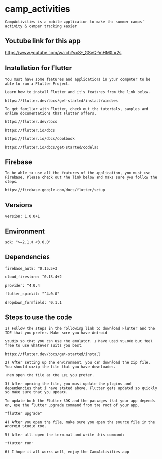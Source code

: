 # camp_activities

    CampActivities is a mobile application to make the summer camps’ activity & camper tracking easier

## Youtube link for this app
https://www.youtube.com/watch?v=SF_GSvQPmHM&t=2s

## Installation for Flutter
    You must have some features and applications in your computer to be able to run a Flutter Project. 
    
    Learn how to install Flutter and it's features from the link below.
    
    https://flutter.dev/docs/get-started/install/windows

    To get familiar with Flutter, check out the tutorials, samples and online documentations that Flutter offers.
    
    https://flutter.dev/docs
  
    https://flutter.io/docs
	
    https://flutter.io/docs/cookbook
    
    https://flutter.io/docs/get-started/codelab
  
  ## Firebase
    To be able to use all the features of the application, you must use Firebase. Please check out the link below and make sure you follow the steps.
  
    https://firebase.google.com/docs/flutter/setup
  
  ## Versions
    version: 1.0.0+1
  ## Environment
    sdk: ">=2.1.0 <3.0.0"
    
  ## Dependencies  
    firebase_auth: ^0.15.5+3
    
    cloud_firestore: ^0.13.4+2 
    
    provider: ^4.0.4 
    
    flutter_spinkit: "^4.0.0"
    
    dropdown_formfield: ^0.1.1
    
   ## Steps to use the code
   
    1) Follow the steps in the following link to download Flutter and the IDE that you prefer. Make sure you have Android 
    
    Studio so that you can use the emulator. I have used VSCode but feel free to use whatever suits you best.
    
    https://flutter.dev/docs/get-started/install
   
    2) After setting up the environment, you can download the zip file. You should unzip the file that you have downloaded. 
    
    Then open the file at the IDE you prefer.
    
    3) After opening the file, you must update the plugins and dependencies that i have stated above. Flutter gets updated so quickly so make sure that you update.
    
    To update both the Flutter SDK and the packages that your app depends on, use the flutter upgrade command from the root of your app.

	"flutter upgrade"
    
    4) After you open the file, make sure you open the source file in the Android Studio too.
    
    5) After all, open the terminal and write this command: 
    
	"flutter run"
    
    6) I hope it all works well, enjoy the CampActivities app! 
	
	
	
    
    
    
    
